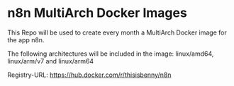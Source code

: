# n8n MultiArch Docker Images

This Repo will be used to create every month a MultiArch Docker image for the app n8n.

The following architectures will be included in the image: linux/amd64, linux/arm/v7 and linux/arm64

Registry-URL: https://hub.docker.com/r/thisisbenny/n8n

